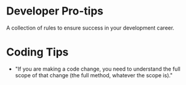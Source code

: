 # Developer Pro-tips
A collection of rules to ensure success in your development career.

# Coding Tips
- "If you are making a code change, you need to understand the full scope of that change (the full method, whatever the scope is)."
